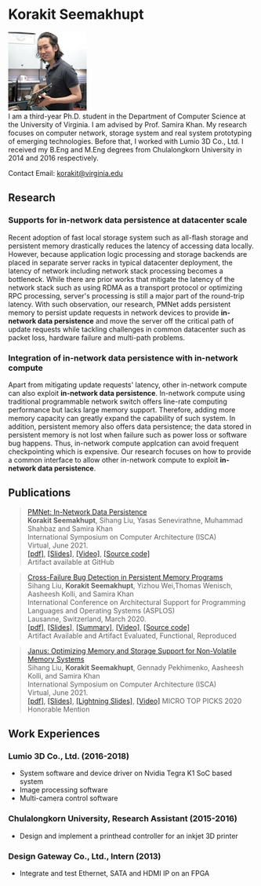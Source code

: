 # Korakit Seemakhupt
<img src="korakit_small.JPG"
     alt="Korakit's photo"/>      
I am a third-year Ph.D. student in the Department of Computer Science at the University of Virginia. I am advised by Prof. Samira Khan. My research focuses on computer network, storage system and real system prototyping of emerging technologies. Before that, I worked with Lumio 3D Co., Ltd. I received my B.Eng and M.Eng degrees from Chulalongkorn University in 2014 and 2016 respectively.

Contact Email: korakit@virginia.edu

## Research
### Supports for in-network data persistence at datacenter scale
Recent adoption of fast local storage system such as all-flash storage and persistent memory drastically reduces the latency of accessing data locally. However, because application logic processing and storage backends are placed in separate server racks in typical datacenter deployment, the latency of network including network stack processing becomes a bottleneck. While there are prior works that mitigate the latency of the network stack such as using RDMA as a transport protocol or optimizing RPC processing, server's processing is still a major part of the round-trip latency. With such observation, our research, PMNet adds persistent memory to persist update requests in network devices to provide **in-network data persistence** and move the server off the critical path of update requests while tackling challenges in common datacenter such as packet loss, hardware failure and multi-path problems.     

### Integration of in-network data persistence with in-network compute
Apart from mitigating update requests' latency, other in-network compute can also exploit **in-network data persistence**. In-network compute using traditional programmable network switch offers line-rate computing performance but lacks large memory support. Therefore, adding more memory capacity can greatly expand the capability of such system. In addition, persistent memory also offers data persistence; the data stored in persistent memory is not lost when failure such as power loss or software bug happens. Thus, in-network compute applcation can avoid frequent checkpointing which is expensive. Our research focuses on how to provide a common interface to allow other in-network compute to exploit **in-network data persistence**.      

## Publications

> [PMNet: In-Network Data Persistence](https://www.cs.virginia.edu/~smk9u/PMNet_ISCA2021.pdf)   
> **Korakit Seemakhupt**, Sihang Liu, Yasas Senevirathne, Muhammad Shahbaz and Samira Khan    
> International Symposium on Computer Architecture (ISCA)   
> Virtual, June 2021.       
> [[pdf]](https://www.cs.virginia.edu/~smk9u/PMNet_ISCA2021.pdf), [[Slides]](https://www.cs.virginia.edu/~smk9u/PMNet_ISCA21_Full.pptx), [[Video]](https://youtu.be/R72gRpDcNBw), [[Source code]](http://pmnet.persistentmemory.org/)       
> Artifact available at GitHub      

> [Cross-Failure Bug Detection in Persistent Memory Programs](https://www.cs.virginia.edu/~smk9u/liu_xfd_asplos2020.pdf)        
> Sihang Liu, **Korakit Seemakhupt**, Yizhou Wei,Thomas Wenisch, Aasheesh Kolli, and Samira Khan        
> International Conference on Architectural Support for Programming Languages and Operating Systems (ASPLOS)        
> Lausanne, Switzerland, March 2020.        
> [[pdf]](https://www.cs.virginia.edu/~smk9u/liu_xfd_asplos2020.pdf), [[Slides]](https://www.cs.virginia.edu/~smk9u/Liu_XFD_ASPLOS20_slides.pptx), [[Summary]](https://www.cs.virginia.edu/~smk9u/Liu_XFD_summary.pdf), [[Video]](https://www.youtube.com/watch?v=SgUeTKfHJDk), [[Source code]](https://xfdetector.persistentmemory.org/)       
> Artifact Available and Artifact Evaluated, Functional, Reproduced     

> [Janus: Optimizing Memory and Storage Support for Non-Volatile Memory Systems](https://www.cs.virginia.edu/~smk9u/Liu_Janus_ISCA19.pdf)   
> Sihang Liu, **Korakit Seemakhupt**, Gennady Pekhimenko, Aasheesh Kolli, and Samira Khan    
> International Symposium on Computer Architecture (ISCA)   
> Virtual, June 2021.       
> [[pdf]](https://www.cs.virginia.edu/~smk9u/Liu_Janus_ISCA19.pdf), [[Slides]](https://www.cs.virginia.edu/~smk9u/Liu_Janus_ISCA19_slides.pptx), [[Lightning Slides]](https://www.cs.virginia.edu/~smk9u/Liu_Janus_ISCA19_lightning_slides.pptx), [[Video]](https://www.youtube.com/watch?v=kJdgvhLur3M&t=)
> MICRO TOP PICKS 2020 Honorable Mention        


## Work Experiences

### Lumio 3D Co., Ltd. (2016-2018)
- System software and device driver on Nvidia Tegra K1 SoC based system
- Image processing software
- Multi-camera control software

### Chulalongkorn University, Research Assistant (2015-2016)
- Design and implement a printhead controller for an inkjet 3D printer

### Design Gateway Co., Ltd., Intern (2013)
- Integrate and test Ethernet, SATA and HDMI IP on an FPGA
